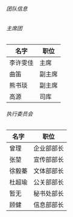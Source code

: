 ###### 团队信息
###### 主席团
|名字|职位|
| ----------- | ----------- |
|李许雯佳|主席|
|曲笛|副主席|
|熊书琰|副主席|
|高源|司库|

###### 执行委员会

|名字|职位|
| ----------- | ----------- |
|曾理|企业部部长|
|张堃|宣传部部长|
|徐毅蓁|文体部部长|
|杜超瑜|公关部部长|
|暂无|秘书处部长|
|顾健|信息部部长|